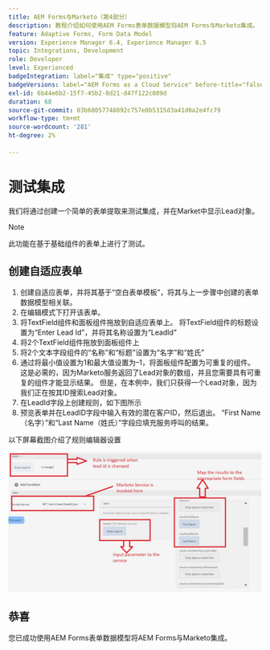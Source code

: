 ```yaml
---
title: AEM Forms与Marketo（第4部分）
description: 教程介绍如何使用AEM Forms表单数据模型将AEM Forms与Marketo集成。
feature: Adaptive Forms, Form Data Model
version: Experience Manager 6.4, Experience Manager 6.5
topic: Integrations, Development
role: Developer
level: Experienced
badgeIntegration: label="集成" type="positive"
badgeVersions: label="AEM Forms as a Cloud Service" before-title="false"
exl-id: 6b44e6b2-15f7-45b2-8d21-d47f122c809d
duration: 68
source-git-commit: 03b68057748892c757e0b5315d3a41d0a2e4fc79
workflow-type: tm+mt
source-wordcount: '281'
ht-degree: 2%

---
```


# 测试集成

我们将通过创建一个简单的表单提取来测试集成，并在Market中显示Lead对象。

>[!NOTE]
>
>此功能在基于基础组件的表单上进行了测试。

## 创建自适应表单

1. 创建自适应表单，并将其基于“空白表单模板”，将其与上一步骤中创建的表单数据模型相关联。
1. 在编辑模式下打开该表单。
1. 将TextField组件和面板组件拖放到自适应表单上。 将TextField组件的标题设置为“Enter Lead Id”，并将其名称设置为“LeadId”
1. 将2个TextField组件拖放到面板组件上
1. 将2个文本字段组件的“名称”和“标题”设置为“名字”和“姓氏”
1. 通过将最小值设置为1和最大值设置为–1，将面板组件配置为可重复的组件。 这是必需的，因为Marketo服务返回了Lead对象的数组，并且您需要具有可重复的组件才能显示结果。 但是，在本例中，我们只获得一个Lead对象，因为我们正在按其ID搜索Lead对象。
1. 在LeadId字段上创建规则，如下图所示
1. 预览表单并在LeadID字段中输入有效的潜在客户ID，然后退出。 “First Name（名字）”和“Last Name（姓氏）”字段应填充服务呼叫的结果。

以下屏幕截图介绍了规则编辑器设置

![ruleeditor](assets/ruleeditor.png)


## 恭喜

您已成功使用AEM Forms表单数据模型将AEM Forms与Marketo集成。